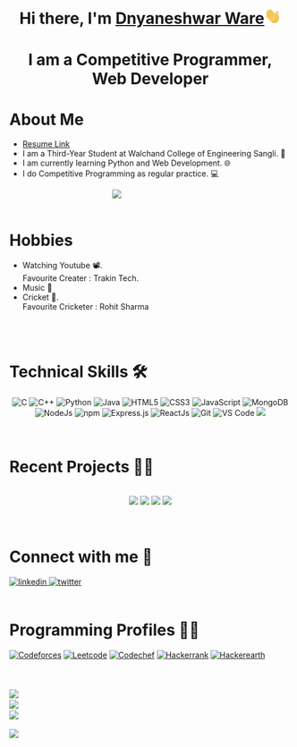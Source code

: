 <h1 align="center">Hi there, I'm <a target="_blank" href="https://dnyaneshwarware.live/">Dnyaneshwar Ware</a><img src="https://github.com/ABSphreak/ABSphreak/blob/master/gifs/Hi.gif" width="30px"></h1></h1>
<h1 align="center">I am a Competitive Programmer, Web Developer</h1>

<h1>About Me</h1>

+ <a href="https://drive.google.com/file/d/1cZv8e1NCp0CktdbA-5syUYUHBn7fOx-5/view?usp=sharing"> Resume Link </a>
+ I am a Third-Year Student at Walchand College of Engineering Sangli. 🏫
+ I am currently learning Python and Web Development. 🌐
+ I do Competitive Programming as regular practice. 💻

<img align="right" src="https://media.giphy.com/media/dZX3AduGrY3uJ7qCsx/source.gif" width="320">
<br>
<br>

<h1>Hobbies</h1>

  + Watching Youtube 📽.<br>
  Favourite Creater : Trakin Tech. 
  + Music 🎵
  + Cricket 🏏.<br>
  Favourite Cricketer : Rohit Sharma
  
 <br>
<br>
<h1>Technical Skills 🛠</h1>

<p align="center"> 
  
 <img alt="C" src="https://img.shields.io/badge/c-%2300599C.svg?style=for-the-badge&logo=c&logoColor=white"/>
 <img alt="C++" src="https://img.shields.io/badge/c++-%2300599C.svg?style=for-the-badge&logo=c%2B%2B&logoColor=white"/>
 <img alt="Python" src="https://img.shields.io/badge/python-%2314354C.svg?style=for-the-badge&logo=python&logoColor=white"/>
 <img alt="Java" src="https://img.shields.io/badge/java-%23ED8B00.svg?&style=for-the-badge&logo=java&logoColor=white" />
<img alt="HTML5" src="https://img.shields.io/badge/html5-%23E34F26.svg?&style=for-the-badge&logo=html5&logoColor=white" />
 <img alt="CSS3" src="https://img.shields.io/badge/css3-%231572B6.svg?&style=for-the-badge&logo=css3&logoColor=white" />
 <img alt="JavaScript" src="https://img.shields.io/badge/javascript-%23323330.svg?&style=for-the-badge&logo=javascript&logoColor=%23F7DF1E" />
 <img alt="MongoDB" src="https://img.shields.io/badge/MongoDB-lightgreen?style=for-the-badge&logo=mongodb&logoColor=4EA94B" />
 <img alt="NodeJs" src="https://img.shields.io/badge/Node.js-339933?style=for-the-badge&logo=nodedotjs&logoColor=white" />
  <img alt="npm" src="https://img.shields.io/badge/npm-CB3837?style=for-the-badge&logo=npm&logoColor=white" />
  <img alt="Express.js" src="https://img.shields.io/badge/Express.js-000000?style=for-the-badge&logo=express&logoColor=white" />
  <img alt="ReactJs" src="https://img.shields.io/badge/React-20232A?style=for-the-badge&logo=react&logoColor=61DAFB" />
  <img alt="Git" src="https://img.shields.io/badge/Git-F05032?style=for-the-badge&logo=git&logoColor=white" />
  <img alt="VS Code" src="https://img.shields.io/badge/Visual_Studio_Code-0078D4?style=for-the-badge&logo=visual%20studio%20code&logoColor=white" />
  <img src="https://img.shields.io/badge/webrtc-%23333333.svg?&style=for-the-badge&logo=webrtc&logoColor=white" />
</p>

<br>
  

<h1>Recent Projects 👨‍💻 </h1>
<br>
<div align="center">
<img src="https://github-readme-stats.vercel.app/api/pin/?username=Dnyaneshwar-dev&repo=everybyte-coderooms&show_icons=true&theme=monokai"> 
<img src="https://github-readme-stats.vercel.app/api/pin/?username=Dnyaneshwar-dev&repo=makemyattendance-api&show_icons=true&theme=jolly"> 
<img src="https://github-readme-stats.vercel.app/api/pin/?username=Dnyaneshwar-dev&repo=Smart-Receipt-Generator&show_icons=true&theme=monokai">
<img src="https://github-readme-stats.vercel.app/api/pin/?username=Dnyaneshwar-dev&repo=DappWallet&show_icons=true&theme=jolly">

</div>


<br>
<br>

<h1 align="left">Connect with me 💬</h1>
<div align="left">
 <a href="https://www.linkedin.com/in/dnyaneshwar2023" target="_blank">
<img src=https://img.shields.io/badge/linkedin-%231E77B5.svg?&style=for-the-badge&logo=linkedin&logoColor=white alt=linkedin style="margin-bottom: 5px;" />
</a>

<a href="https://www.instagram.com/dnyaneshwar9987/" target="_blank">
<img src="https://img.shields.io/badge/Instagram-E4405F?style=for-the-badge&logo=instagram&logoColor=white" alt=twitter style="margin-bottom: 5px;" />
</a>
<br>
<br>
<h1 align="left" >Programming Profiles 👨‍💻</h1>
  
<a href="https://codeforces.com/profile/CodingBeast23"><img src = "https://img.shields.io/badge/Codeforces-445f9d?style=for-the-badge&logo=Codeforces&logoColor=white" alt=Codeforces style="margin-bottom: 5px;"></a>
<a href="https://leetcode.com/dpw4112001/"><img src="https://img.shields.io/badge/-LeetCode-FFA116?style=for-the-badge&logo=LeetCode&logoColor=white" alt=Leetcode style="margin-bottom: 5px;"></a>
<a href="https://www.codechef.com/users/dpw4112001"><img src="https://img.shields.io/badge/Codechef-%23B92B27.svg?&style=for-the-badge&logo=Codechef&logoColor=white"  alt=Codechef style="margin-bottom: 5px;"></a>
 <a href="https://www.hackerrank.com/Dnyaneshwar_4"><img src="https://img.shields.io/badge/-Hackerrank-2EC866?style=for-the-badge&logo=HackerRank&logoColor=white"  alt=Hackerrank style="margin-bottom: 5px;"></a>
<a href="https://www.hackerearth.com/@dpw4112001"><img src="https://img.shields.io/badge/HackerEarth-%232C3454.svg?&style=for-the-badge&logo=HackerEarth&logoColor=Blue" alt=Hackerearth style="margin-bottom: 5px;"></a>
  
<br>
<br>


  
<img src="https://github-readme-streak-stats.herokuapp.com/?user=Dnyaneshwar-dev&amp;theme=light" style="max-width:100%;">
<br>
  
<img src="https://github-readme-stats.vercel.app/api?username=Dnyaneshwar-dev&theme=light" style="max-width:100%;">
  <br>


<img src="https://activity-graph.herokuapp.com/graph?username=Dnyaneshwar-dev&amp;bg_color=FFFFFF&amp;color=000000&amp;line=000000&amp;point=00FF00" style="max-width:100%;">

<img src="https://gpvc.arturio.dev/Dnyaneshwar-dev"></img>
</div>

